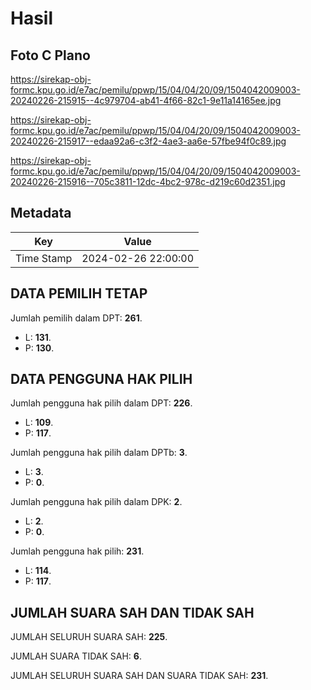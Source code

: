 # Hasil

## Foto C Plano

https://sirekap-obj-formc.kpu.go.id/e7ac/pemilu/ppwp/15/04/04/20/09/1504042009003-20240226-215915--4c979704-ab41-4f66-82c1-9e11a14165ee.jpg

https://sirekap-obj-formc.kpu.go.id/e7ac/pemilu/ppwp/15/04/04/20/09/1504042009003-20240226-215917--edaa92a6-c3f2-4ae3-aa6e-57fbe94f0c89.jpg

https://sirekap-obj-formc.kpu.go.id/e7ac/pemilu/ppwp/15/04/04/20/09/1504042009003-20240226-215916--705c3811-12dc-4bc2-978c-d219c60d2351.jpg


## Metadata

| Key        | Value               |
| ---------- | ------------------- |
| Time Stamp | 2024-02-26 22:00:00 |


## DATA PEMILIH TETAP

Jumlah pemilih dalam DPT: **261**.
 * L: **131**.
 * P: **130**.

## DATA PENGGUNA HAK PILIH

Jumlah pengguna hak pilih dalam DPT: **226**.
 * L: **109**.
 * P: **117**.

Jumlah pengguna hak pilih dalam DPTb: **3**.
 * L: **3**.
 * P: **0**.

Jumlah pengguna hak pilih dalam DPK: **2**.
 * L: **2**.
 * P: **0**.

Jumlah pengguna hak pilih: **231**.
 * L: **114**.
 * P: **117**.

## JUMLAH SUARA SAH DAN TIDAK SAH

JUMLAH SELURUH SUARA SAH: **225**.

JUMLAH SUARA TIDAK SAH: **6**.

JUMLAH SELURUH SUARA SAH DAN SUARA TIDAK SAH: **231**.



